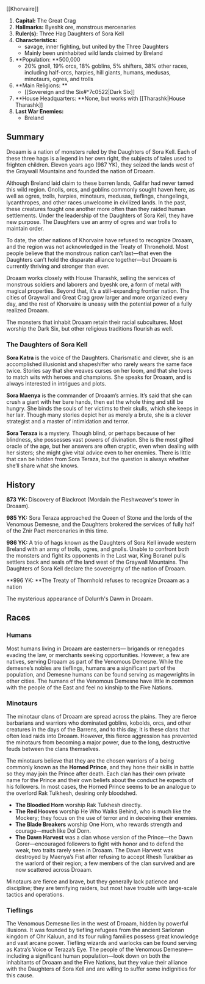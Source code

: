 [[Khorvaire]]

1. **Capital:** The Great Crag
2. **Hallmarks:** Byeshk ore, monstrous mercenaries
3. **Ruler(s):** Three Hag Daughters of Sora Kell
4. **Characteristics:**
    - savage, inner fighting, but united by the Three Daughters
    - Mainly been uninhabited wild lands claimed by Breland
5. **Population: **500,000 
    - 20% gnoll, 19% orcs, 18% goblins, 5% shifters, 38% other races, including half-orcs, harpies, hill giants, humans, medusas, minotaurs, ogres, and trolls
6. **Main Religions: **
    - [[Sovereign and the Six#^7c0522|Dark Six]]
7. **House Headquarters: **None, but works with [[Tharashk|House Tharashk]]
8. **Last War Enemies:**
    - Breland

## Summary
Droaam is a nation of monsters ruled by the Daughters of Sora Kell. Each of these three hags is a legend in her own right, the subjects of tales used to frighten children. Eleven years ago (987 YK), they seized the lands west of the Graywall Mountains and founded the nation of Droaam.

Although Breland laid claim to these barren lands, Galifar had never tamed this wild region. Gnolls, orcs, and goblins commonly sought haven here, as well as ogres, trolls, harpies, minotaurs, medusas, tieflings, changelings, lycanthropes, and other races unwelcome in civilized lands. In the past, these creatures fought one another more often than they raided human settlements. Under the leadership of the Daughters of Sora Kell, they have new purpose. The Daughters use an army of ogres and war trolls to maintain order.

To date, the other nations of Khorvaire have refused to recognize Droaam, and the region was not acknowledged in the Treaty of Thronehold. Most people believe that the monstrous nation can’t last—that even the Daughters can’t hold the disparate alliance together—but Droaam is currently thriving and stronger than ever.

Droaam works closely with House Tharashk, selling the services of monstrous soldiers and laborers and byeshk ore, a form of metal with magical properties. Beyond that, it’s a still-expanding frontier nation. The cities of Graywall and Great Crag grow larger and more organized every day, and the rest of Khorvaire is uneasy with the potential power of a fully realized Droaam.

The monsters that inhabit Droaam retain their racial subcultures. Most worship the Dark Six, but other religious traditions flourish as well.

### The Daughters of Sora Kell
**Sora Katra** is the voice of the Daughters. Charismatic and clever, she is an accomplished illusionist and shapeshifter who rarely wears the same face twice. Stories say that she weaves curses on her loom, and that she loves to match wits with heroes and champions. She speaks for Droaam, and is always interested in intrigues and plots.

**Sora Maenya** is the commander of Droaam’s armies. It’s said that she can crush a giant with her bare hands, then eat the whole thing and still be hungry. She binds the souls of her victims to their skulls, which she keeps in her lair. Though many stories depict her as merely a brute, she is a clever strategist and a master of intimidation and terror.

**Sora Teraza** is a mystery. Though blind, or perhaps because of her blindness, she possesses vast powers of divination. She is the most gifted oracle of the age, but her answers are often cryptic, even when dealing with her sisters; she might give vital advice even to her enemies. There is little that can be hidden from Sora Teraza, but the question is always whether she’ll share what she knows.

## History

**873 YK:** Discovery of Blackroot (Mordain the Fleshweaver's tower in Droaam).

**985 YK:** Sora Teraza approached the Queen of Stone and the lords of the Venomous Demesne, and the Daughters brokered the services of fully half of the Znir Pact mercenaries in this time.

 **986 YK:** A trio of hags known as the Daughters of Sora Kell invade western Breland with an army of trolls, ogres, and gnolls. Unable to confront both the monsters and fight its opponents in the Last war, King Boranel pulls settlers back and seals off the land west of the Graywall Mountains. The Daughters of Sora Kell declare the sovereignty of the nation of Droaam.


  **996 YK: **The Treaty of Thornhold refuses to recognize Droaam as a nation

The mysterious appearance of Dolurrh's Dawn in Droaam.

## Races

### Humans
Most humans living in Droaam are easterners— brigands or renegades evading the law, or merchants seeking opportunities. However, a few are natives, serving Droaam as part of the Venomous Demesne. While the demesne’s nobles are tieflings, humans are a significant part of the population, and Demesne humans can be found serving as magewrights in other cities. The humans of the Venomous Demesne have little in common with the people of the East and feel no kinship to the Five Nations.

### Minotaurs
The minotaur clans of Droaam are spread across the plains. They are fierce barbarians and warriors who dominated goblins, kobolds, orcs, and other creatures in the days of the Barrens, and to this day, it is these clans that often lead raids into Droaam. However, this fierce aggression has prevented the minotaurs from becoming a major power, due to the long, destructive feuds between the clans themselves.

The minotaurs believe that they are the chosen warriors of a being commonly known as the **Horned Prince**, and they hone their skills in battle so they may join the Prince after death. Each clan has their own private name for the Prince and their own beliefs about the conduct he expects of his followers. In most cases, the Horned Prince seems to be an analogue to the overlord Rak Tulkhesh, desiring only bloodshed. 
- **The Bloodied Horn** worship Rak Tulkhesh directly.
- **The Red Hooves** worship He Who Walks Behind, who is much like the Mockery; they focus on the use of terror and in deceiving their enemies. 
- **The Blade Breakers** worship One Horn, who rewards strength and courage—much like Dol Dorn. 
- **The Dawn Harvest** was a clan whose version of the Prince—the Dawn Gorer—encouraged followers to fight with honor and to defend the weak, two traits rarely seen in Droaam. The Dawn Harvest was destroyed by Maenya’s Fist after refusing to accept Rhesh Turakbar as the warlord of their region; a few members of the clan survived and are now scattered across Droaam.

Minotaurs are fierce and brave, but they generally lack patience and discipline; they are terrifying raiders, but most have trouble with large-scale tactics and operations.

### Tieflings
The Venomous Demesne lies in the west of Droaam, hidden by powerful illusions. It was founded by tiefling refugees from the ancient Sarlonan kingdom of Ohr Kaluun, and its four ruling families possess great knowledge and vast arcane power. Tiefling wizards and warlocks can be found serving as Katra’s Voice or Teraza’s Eye. The people of the Venomous Demesne— including a significant human population—look down on both the inhabitants of Droaam and the Five Nations, but they value their alliance with the Daughters of Sora Kell and are willing to suffer some indignities for this cause.